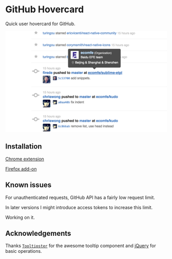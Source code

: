 # GitHub Hovercard

Quick user hovercard for GitHub.

![screenshot](screenshot.png)

## Installation

[Chrome extension](https://chrome.google.com/webstore/detail/github-hovercard/mmoahbbnojgkclgceahhakhnccimnplk)

[Firefox add-on](https://addons.mozilla.org/en-US/firefox/addon/github-hovercard/)

## Known issues

For unauthenticated requests, GitHub API has a fairly low request limit.

In later versions I might introduce access tokens to increase this limit.

Working on it.

## Acknowledgements

Thanks [`Tooltipster`](http://iamceege.github.io/tooltipster/) for the awesome tooltip component and [jQuery](http://jquery.com/) for basic operations.
